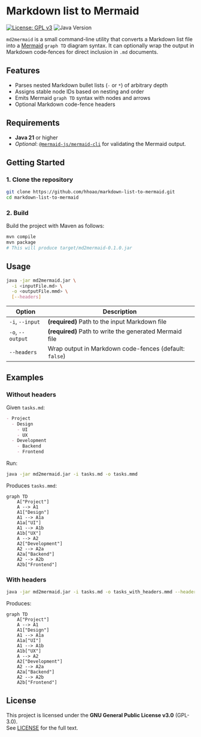 # Markdown list to Mermaid

[![License: GPL v3](https://img.shields.io/badge/License-GPLv3-blue.svg)](https://www.gnu.org/licenses/gpl-3.0)
![Java Version](https://img.shields.io/badge/Java-21-green.svg)

`md2mermaid` is a small command-line utility that converts a Markdown list file into a [Mermaid](https://mermaid.js.org/) `graph TD` diagram syntax. It can optionally wrap the output in Markdown code‐fences for direct inclusion in `.md` documents.

## Features

- Parses nested Markdown bullet lists (`-` or `*`) of arbitrary depth  
- Assigns stable node IDs based on nesting and order  
- Emits Mermaid `graph TD` syntax with nodes and arrows  
- Optional Markdown code-fence headers

## Requirements

- **Java 21** or higher
- *Optional*: [`@mermaid-js/mermaid-cli`](https://www.npmjs.com/package/@mermaid-js/mermaid-cli) for validating the Mermaid output.

## Getting Started

### 1. Clone the repository

```bash
git clone https://github.com/hhoao/markdown-list-to-mermaid.git
cd markdown-list-to-mermaid
```

### 2. Build

Build the project with Maven as follows:

```bash
mvn compile
mvn package
# This will produce target/md2mermaid-0.1.0.jar
```

## Usage

```bash
java -jar md2mermaid.jar \
  -i <inputFile.md> \
  -o <outputFile.mmd> \
  [--headers]
```

| Option               | Description                                          |
|----------------------|------------------------------------------------------|
| `-i`, `--input`      | **(required)** Path to the input Markdown file       |
| `-o`, `--output`     | **(required)** Path to write the generated Mermaid file |
| `--headers`          | Wrap output in Markdown code-fences (default: `false`) |

## Examples

### Without headers

Given `tasks.md`:

```markdown
- Project
  - Design
    - UI
    - UX
  - Development
    - Backend
    - Frontend
```

Run:

```bash
java -jar md2mermaid.jar -i tasks.md -o tasks.mmd
```

Produces `tasks.mmd`:

```
graph TD
    A["Project"]
    A --> A1
    A1["Design"]
    A1 --> A1a
    A1a["UI"]
    A1 --> A1b
    A1b["UX"]
    A --> A2
    A2["Development"]
    A2 --> A2a
    A2a["Backend"]
    A2 --> A2b
    A2b["Frontend"]
```

### With headers

```bash
java -jar md2mermaid.jar -i tasks.md -o tasks_with_headers.mmd --headers
```

Produces:

```mermaid
graph TD
    A["Project"]
    A --> A1
    A1["Design"]
    A1 --> A1a
    A1a["UI"]
    A1 --> A1b
    A1b["UX"]
    A --> A2
    A2["Development"]
    A2 --> A2a
    A2a["Backend"]
    A2 --> A2b
    A2b["Frontend"]
```

## License

This project is licensed under the **GNU General Public License v3.0** (GPL-3.0).  
See [LICENSE](LICENSE) for the full text.  
